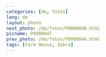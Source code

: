 ```yaml
---
categories: [de, fotos]
lang: de
layout: photo
next_photo: /de/fotos/P0000040.html
picname: P0000047
prev_photo: /de/fotos/P0000046.html
tags: [Farm House, Zebra]
---
```

